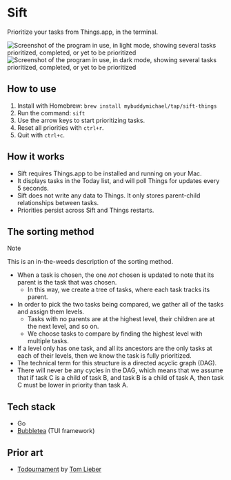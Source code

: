 # Sift

Prioritize your tasks from Things.app, in the terminal.

![Screenshot of the program in use, in light mode, showing several tasks prioritized, completed, or yet to be prioritized](https://r1vysk5peykhs5gu.public.blob.vercel-storage.com/sift-light-2-n48jrtBYV9W9scSrQWmAv1n947NiEH.png)
![Screenshot of the program in use, in dark mode, showing several tasks prioritized, completed, or yet to be prioritized](https://r1vysk5peykhs5gu.public.blob.vercel-storage.com/sift-dark-2-3mEHc52mvAixv4pmD9ffJuFqhlXies.png)

## How to use

1. Install with Homebrew: `brew install mybuddymichael/tap/sift-things`
2. Run the command: `sift`
3. Use the arrow keys to start prioritizing tasks.
4. Reset all priorities with `ctrl+r`.
5. Quit with `ctrl+c`.

## How it works

- Sift requires Things.app to be installed and running on your Mac.
- It displays tasks in the Today list, and will poll Things for updates every 5
seconds.
- Sift does not write any data to Things. It only stores parent-child
relationships between tasks.
- Priorities persist across Sift and Things restarts.

## The sorting method

> [!NOTE]
> This is an in-the-weeds description of the sorting method.

- When a task is chosen, the one *not* chosen is updated to note that its parent is the task that was chosen.
  - In this way, we create a tree of tasks, where each task tracks its parent.
- In order to pick the two tasks being compared, we gather all of the tasks and assign them levels.
  - Tasks with no parents are at the highest level, their children are at the next level, and so on.
  - We choose tasks to compare by finding the highest level with multiple tasks.
- If a level only has one task, and all its ancestors are the only tasks at each of their levels, then we know the task is fully prioritized.
- The technical term for this structure is a directed acyclic graph (DAG).
- There will never be any cycles in the DAG, which means that we assume that if task C is a child of task B, and task B is a child of task A, then task C must be lower in priority than task A.

## Tech stack

- Go
- [Bubbletea](https://github.com/charmbracelet/bubbletea) (TUI framework)

## Prior art

- [Todournament](https://github.com/alltom/todournament) by [Tom Lieber](https://github.com/alltom)
